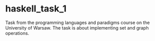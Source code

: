 # haskell_task_1
Task from the programming languages ​​and paradigms course on the University of Warsaw. The task is about implementing set and graph operations.

